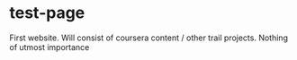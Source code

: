 # test-page
First website. Will consist of coursera content / other trail  projects. Nothing of utmost importance  
